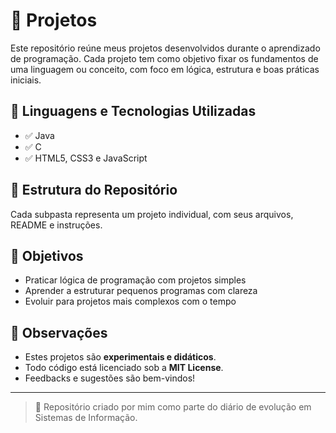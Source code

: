 # 🧪 Projetos

Este repositório reúne meus projetos desenvolvidos durante o aprendizado de programação. Cada projeto tem como objetivo fixar os fundamentos de uma linguagem ou conceito, com foco em lógica, estrutura e boas práticas iniciais.

## 🚀 Linguagens e Tecnologias Utilizadas

- ✅ Java
- ✅ C
- ✅ HTML5, CSS3 e JavaScript

## 📁 Estrutura do Repositório

Cada subpasta representa um projeto individual, com seus arquivos, README e instruções.


## 🧠 Objetivos

- Praticar lógica de programação com projetos simples
- Aprender a estruturar pequenos programas com clareza
- Evoluir para projetos mais complexos com o tempo

## 📌 Observações

- Estes projetos são **experimentais e didáticos**.
- Todo código está licenciado sob a **MIT License**.
- Feedbacks e sugestões são bem-vindos!

---

> 📅 Repositório criado por mim como parte do diário de evolução em Sistemas de Informação.
